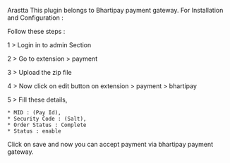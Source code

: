 Arastta
This plugin belongs to Bhartipay payment gateway.
For Installation and Configuration :

Follow these steps :

1 > Login in to admin Section

2 > Go to extension > payment

3 > Upload the zip file

4 > Now click on edit button on extension > payment > bhartipay

5 > Fill these details,

    * MID : (Pay Id),
    * Security Code : (Salt),
    * Order Status : Complete
    * Status : enable

 Click on save and now you can accept payment via bhartipay payment gateway.

